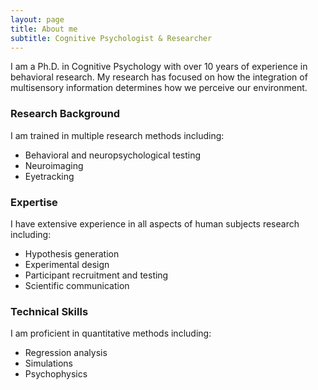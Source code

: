 ```yaml
---
layout: page
title: About me
subtitle: Cognitive Psychologist & Researcher
---
```


I am a Ph.D. in Cognitive Psychology with over 10 years of experience in behavioral research. My research has focused on how the integration of multisensory information determines how we perceive our environment.

### Research Background

I am trained in multiple research methods including:
- Behavioral and neuropsychological testing
- Neuroimaging
- Eyetracking

### Expertise

I have extensive experience in all aspects of human subjects research including:
- Hypothesis generation
- Experimental design
- Participant recruitment and testing
- Scientific communication

### Technical Skills

I am proficient in quantitative methods including:
- Regression analysis
- Simulations
- Psychophysics
